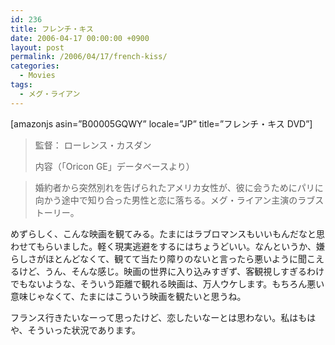 ```yaml
---
id: 236
title: フレンチ・キス
date: 2006-04-17 00:00:00 +0900
layout: post
permalink: /2006/04/17/french-kiss/
categories:
  - Movies
tags:
  - メグ・ライアン
---
```

[amazonjs asin=&#8221;B00005GQWY&#8221; locale=&#8221;JP&#8221; title=&#8221;フレンチ・キス DVD&#8221;]

<!--more-->

> 監督： ローレンス・カスダン
> 
> 内容（「Oricon GE」データベースより）
  
> 婚約者から突然別れを告げられたアメリカ女性が、彼に会うためにパリに向かう途中で知り合った男性と恋に落ちる。メグ・ライアン主演のラブストーリー。 

めずらしく、こんな映画を観てみる。たまにはラブロマンスもいいもんだなと思わせてもらいました。軽く現実逃避をするにはちょうどいい。なんというか、嫌らしさがほとんどなくて、観てて当たり障りのないと言ったら悪いように聞こえるけど、うん、そんな感じ。映画の世界に入り込みすぎず、客観視しすぎるわけでもないような、そういう距離で観れる映画は、万人ウケします。もちろん悪い意味じゃなくて、たまにはこういう映画を観たいと思うね。
  
フランス行きたいなーって思ったけど、恋したいなーとは思わない。私はもはや、そういった状況であります。

